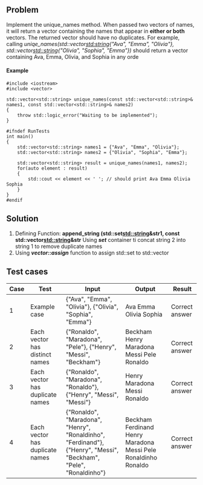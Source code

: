 ## Problem
Implement the unique_names method. When passed two vectors of names, it will return a vector containing the names that appear in **either or both** vectors. The returned vector should have no duplicates.
For example, calling *uniqe_names(std::vector<std:string>{"Ava", "Emma", "Olivia"}, std::vector<std::string>{"Olivia", "Sophia", "Emma"})* should return a vector containing Ava, Emma, Olivia, and Sophia in any orde
#### Example
    #include <iostream>
    #include <vector>
    
    std::vector<std::string> unique_names(const std::vector<std::string>& names1, const std::vector<std::string>& names2)
    {
        throw std::logic_error("Waiting to be implemented");
    }
    
    #ifndef RunTests
    int main()
    {
        std::vector<std::string> names1 = {"Ava", "Emma", "Olivia"};
        std::vector<std::string> names2 = {"Olivia", "Sophia", "Emma"};
        
        std::vector<std::string> result = unique_names(names1, names2);
        for(auto element : result)
        {
            std::cout << element << ' '; // should print Ava Emma Olivia Sophia
        }
    }
    #endif

## Solution
1. Defining Function: **append_string (std::set<std::string>&str1, const std::vector<std::string>&str**
Using ***set*** container ti concat string 2 into string 1 to remove duplicate names
2. Using ***vector::assign*** function to assign std::set to std::vector

## Test cases
| Case | Test | Input | Output | Result
| ---- | ---- | ---- | ---- | ---- |
| 1 |   Example case | {"Ava", "Emma", "Olivia"}, {"Olivia", "Sophia", "Emma"} | Ava Emma Olivia Sophia | Correct answer |
| 2 |     Each vector has distinct names | {"Ronaldo", "Maradona", "Pele"}, {"Henry", "Messi", "Beckham"} | Beckham Henry Maradona Messi Pele Ronaldo | Correct answer |
| 3 |     Each vector has duplicate names | {"Ronaldo", "Maradona", "Ronaldo"}, {"Henry", "Messi", "Messi"} | Henry Maradona Messi Ronaldo | Correct answer |
| 4 |     Each vector has duplicate names | {"Ronaldo", "Maradona", "Henry", "Ronaldinho", "Ferdinand"}, {"Henry", "Messi", "Beckham", "Pele", "Ronaldinho"} | Beckham Ferdinand Henry Maradona Messi Pele Ronaldinho Ronaldo | Correct answer |

